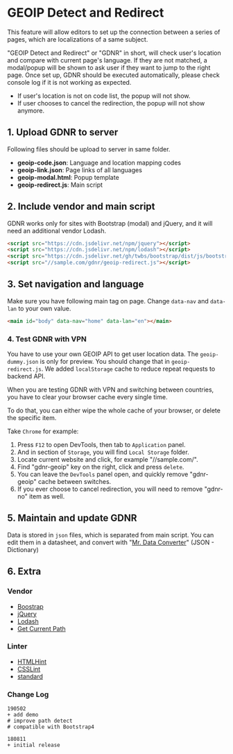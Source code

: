 # GEOIP Detect and Redirect

This feature will allow editors to set up the connection between a series of pages,
which are localizations of a same subject.

"GEOIP Detect and Redirect" or "GDNR" in short,
will check user's location and compare with current page's language.
If they are not matched,
a modal/popup will be shown to ask user if they want to jump to the right page.
Once set up, GDNR should be executed automatically,
please check console log if it is not working as expected.

* If user's location is not on code list, the popup will not show.
* If user chooses to cancel the redirection, the popup will not show anymore.

## 1. Upload GDNR to server

Following files should be upload to server in same folder.

* __geoip-code.json__: Language and location mapping codes
* __geoip-link.json__: Page links of all languages
* __geoip-modal.html__: Popup template
* __geoip-redirect.js__: Main script

## 2. Include vendor and main script

GDNR works only for sites with Bootstrap (modal) and jQuery,
and it will need an additional vendor Lodash.

```html
<script src="https://cdn.jsdelivr.net/npm/jquery"></script>
<script src="https://cdn.jsdelivr.net/npm/lodash"></script>
<script src="https://cdn.jsdelivr.net/gh/twbs/bootstrap/dist/js/bootstrap.min.js"></script>
<script src="//sample.com/gdnr/geoip-redirect.js"></script>
```

## 3. Set navigation and language

Make sure you have following main tag on page.
Change `data-nav` and `data-lan` to your own value.

```html
<main id="body" data-nav="home" data-lan="en"></main>
```

### 4. Test GDNR with VPN

You have to use your own GEOIP API to get user location data.
The `geoip-dummy.json` is only for preview.
You should change that in `geoip-redirect.js`.
We added `localStorage` cache to reduce repeat requests to backend API.

When you are testing GDNR with VPN and switching between countries,
you have to clear your browser cache every single time.

To do that, you can either wipe the whole cache of your browser,
or delete the specific item.

Take `Chrome` for example:

1. Press `F12` to open DevTools, then tab to `Application` panel.
1. And in section of `Storage`, you will find `Local Storage` folder.
1. Locate current website and click, for example "//sample.com/".
1. Find "gdnr-geoip" key on the right, click and press `delete`.
1. You can leave the `DevTools` panel open, and quickly remove "gdnr-geoip" cache between switches.
1. If you ever choose to cancel redirection, you will need to remove "gdnr-no" item as well.

## 5. Maintain and update GDNR

Data is stored in `json` files, which is separated from main script.
You can edit them in a datasheet,
and convert with "[Mr. Data Converter](https://shancarter.github.io/mr-data-converter/)"
(JSON - Dictionary)

## 6. Extra

### Vendor

* [Boostrap](https://github.com/twbs/bootstrap)
* [jQuery](https://github.com/jquery/jquery)
* [Lodash](https://github.com/lodash/lodash)
* [Get Current Path](https://github.com/horans/get-current-path)

### Linter

* [HTMLHint](https://github.com/yaniswang/HTMLHint)
* [CSSLint](https://github.com/CSSLint/csslint)
* [standard](https://github.com/standard/standard)

### Change Log

```text
190502
+ add demo
# improve path detect
# compatible with Bootstrap4

180811
+ initial release
```
